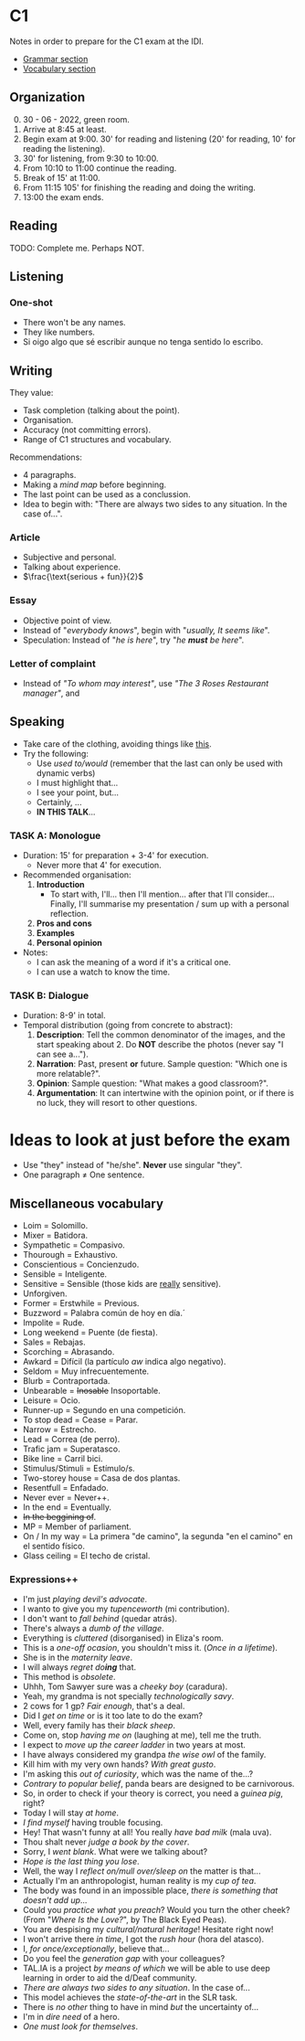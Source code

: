 # C1
Notes in order to prepare for the C1 exam at the IDI.

- [Grammar section](Grammar.md)
- [Vocabulary section]()

## Organization
0. 30 - 06 - 2022, green room.
1. Arrive at 8:45 at least.
2. Begin exam at 9:00. 30' for reading and listening (20' for reading, 10' for reading the listening).
3. 30' for listening, from 9:30 to 10:00.
4. From 10:10 to 11:00 continue the reading.
5. Break of 15' at 11:00.
6. From 11:15 105' for finishing the reading and doing the writing.
7. 13:00 the exam ends.

## Reading
TODO: Complete me. Perhaps NOT.

## Listening

### One-shot
- There won't be any names.
- They like numbers.
- Si oigo algo que sé escribir aunque no tenga sentido lo escribo.

## Writing
They value:
- Task completion (talking about the point).
- Organisation.
- Accuracy (not committing errors).
- Range of C1 structures and vocabulary.

Recommendations:
- 4 paragraphs.
- Making a *mind map* before beginning.
- The last point can be used as a conclussion.
- Idea to begin with: "There are always two sides to any situation. In the case of...".

### Article
- Subjective and personal.
- Talking about experience.
- $\frac{\text{serious + fun}}{2}$

### Essay
- Objective point of view.
- Instead of "*everybody knows*", begin with "*usually, It seems like*".
- Speculation: Instead of "*he is here*", try "*he **must** be here*".


### Letter of complaint
- Instead of *"To whom may interest"*, use *"The 3 Roses Restaurant manager"*, and 

## Speaking
- Take care of the clothing, avoiding things like [this](https://live.staticflickr.com/23/33353986_b9f7469f5a_w.jpg).
- Try the following:
    - Use *used to/would* (remember that the last can only be used with dynamic verbs)
    - I must highlight that...
    - I see your point, but...
    - Certainly, ...
    - **IN THIS TALK**...

### TASK A: Monologue
* Duration: 15' for preparation + 3-4' for execution.
    - Never more that 4' for execution.
* Recommended organisation:
    1. **Introduction**
        - To start with, I'll... then I'll mention... after that I'll consider... Finally, I'll summarise my presentation / sum up with a personal reflection.
    2. **Pros and cons**
    3. **Examples**
    4. **Personal opinion**
* Notes:
    - I can ask the meaning of a word if it's a critical one.
    - I can use a watch to know the time.

### TASK B: Dialogue
* Duration: 8-9' in total.
* Temporal distribution (going from concrete to abstract):
    1. **Description**: Tell the common denominator of the images, and the start speaking about 2. Do **NOT** describe the photos (never say "I can see a...").
    2. **Narration**: Past, present **or** future. Sample question: "Which one is more relatable?".
    3. **Opinion**: Sample question: "What makes a good classroom?".
    4. **Argumentation**: It can intertwine with the opinion point, or if there is no luck, they will resort to other questions.

# Ideas to look at just before the exam
- Use "they" instead of "he/she". **Never** use singular "they".
- One paragraph $\neq$ One sentence.


## Miscellaneous vocabulary
- Loim = Solomillo.
- Mixer = Batidora.
- Sympathetic = Compasivo.
- Thourough = Exhaustivo.
- Conscientious = Concienzudo.
- Sensible = Inteligente.
- Sensitive = Sensible (those kids are <u>really</u> sensitive).
- Unforgiven.
- Former = Erstwhile = Previous.
- Buzzword = Palabra común de hoy en día.´
- Impolite = Rude.
- Long weekend = Puente (de fiesta).
- Sales = Rebajas.
- Scorching = Abrasando.
- Awkard = Difícil (la partículo *aw* indica algo negativo).
- Seldom = Muy infrecuentemente.
- Blurb = Contraportada.
- Unbearable = ~~Inosable~~ Insoportable.
- Leisure = Ocio.
- Runner-up = Segundo en una competición.
- To stop dead = Cease = Parar.
- Narrow = Estrecho.
- Lead = Correa (de perro).
- Trafic jam = Superatasco.
- Bike line = Carril bici.
- Stimulus/Stimuli = Estímulo/s.
- Two-storey house = Casa de dos plantas.
- Resentfull = Enfadado.
- Never ever = Never++.
- In the end = Eventually.
- ~~In the beggining of~~.
- MP = Member of parliament.
- On / In my way = La primera "de camino", la segunda "en el camino" en el sentido físico.
- Glass ceiling = El techo de cristal.

### Expressions++
- I'm just *playing devil's advocate*.
- I wanto to give you my *tupenceworth* (mi contribution).
- I don't want to *fall behind* (quedar atrás).
- There's always a *dumb of the village*.
- Everything is *cluttered* (disorganised) in Eliza's room. 
- This is a *one-off ocasion*, you shouldn't miss it. (*Once in a lifetime*).
- She is in the *maternity leave*.
- I will always *regret do**ing*** that.
- This method is *obsolete*.
- Uhhh, Tom Sawyer sure was a *cheeky boy* (caradura).
- Yeah, my grandma is not specially *technologically savy*.
- 2 cows for 1 gp? *Fair enough*, that's a deal.
- Did I *get on time* or is it too late to do the exam?
- Well, every family has their *black sheep*.
- Come on, stop *having me on* (laughing at me), tell me the truth.
- I expect to *move up the career ladder* in two years at most.
- I have always considered my grandpa *the wise owl* of the family.
- Kill him with my very own hands? *With great gusto*.
- I'm asking this *out of curiosity*, which was the name of the...?
- *Contrary to popular belief*, panda bears are designed to be carnivorous.
- So, in order to check if your theory is correct, you need a *guinea pig*, right?
- Today I will stay *at home*.
- *I find myself* having trouble focusing.
- Hey! That wasn't funny at all! You really *have bad milk* (mala uva).
- Thou shalt never *judge a book by the cover*.
- Sorry, I *went blank*. What were we talking about?
- *Hope is the last thing you lose*.
- Well, the way I *reflect on/mull over/sleep on* the matter is that...
- Actually I'm an anthropologist, human reality is my *cup of tea*.
- The body was found in an impossible place, *there is something that doesn't add up*...
- Could you *practice what you preach*? Would you turn the other cheek? (From "*Where Is the Love?*", by The Black Eyed Peas).
- You are despising my *cultural/natural heritage*! Hesitate right now!
- I won't arrive there *in time*, I got the *rush hour* (hora del atasco).
- I, *for once/exceptionally*, believe that...
- Do you feel the *generation gap* with your colleagues?
- TAL.IA is a project *by means of which* we will be able to use deep learning in order to aid the d/Deaf community.
- *There are always two sides to any situation*. In the case of...
- This model achieves the *state-of-the-art* in the SLR task.
- There is *no other* thing to have in mind *but* the uncertainty of...
- I'm in *dire need* of a hero.
- *One must look for themselves*.